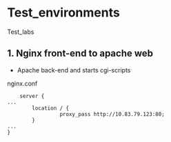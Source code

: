 # Test_environments
Test_labs 

## 1. Nginx front-end to apache web
 - Apache back-end and starts cgi-scripts

nginx.conf
```
    server {
...
        location / {
                 proxy_pass http://10.83.79.123:80;
        }
...
}
```
